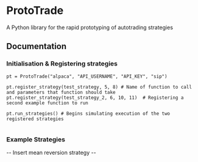 # ProtoTrade

A Python library for the rapid prototyping of autotrading strategies


## Documentation

### Initialisation & Registering strategies

``` 
pt = ProtoTrade("alpaca", "API_USERNAME", "API_KEY", "sip") 

pt.register_strategy(test_strategy, 5, 8) # Name of function to call and parameters that function should take
pt.register_strategy(test_strategy_2, 6, 10, 11)  # Registering a second example function to run

pt.run_strategies() # Begins simulating execution of the two registered strategies
                    
```
                    
### Example Strategies

-- Insert mean reversion strategy --
